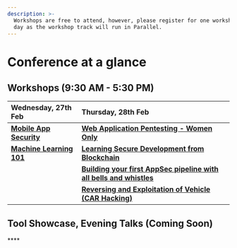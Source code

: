 ```yaml
---
description: >-
  Workshops are free to attend, however, please register for one workshop per
  day as the workshop track will run in Parallel.
---
```


# Conference at a glance

## **Workshops \(9:30 AM - 5:30 PM\)** 

| **Wednesday, 27th Feb** |                             **Thursday, 28th Feb** |
| :--- | :--- |
| [**Mobile App Security**](https://www.owaspseasides.com/events/mobile-appsecurity)  | [**Web Application Pentesting - Women Only**](https://www.owaspseasides.com/events/penetration-testing-workshop) |
| [**Machine Learning 101** ](https://www.owaspseasides.com/events/machine-learning-101-workshop)     | [**Learning Secure Development from Blockchain**](https://www.owaspseasides.com/events/learning-secure-development-from-blockchained) |
|  | [**Building your first AppSec pipeline with all bells and whistles**](https://www.owaspseasides.com/events/building-your-first-appsec-pipeline-with-all-bells-and-whistles) |
|  | [**Reversing and Exploitation of Vehicle \(CAR Hacking\)**](https://www.owaspseasides.com/events/car-hacking-village) |

## **Tool Showcase, Evening Talks \(Coming Soon\)**

\*\*\*\*

